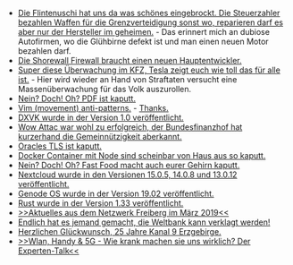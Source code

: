 * [Die Flintenuschi hat uns da was schönes eingebrockt. Die Steuerzahler bezahlen Waffen für die Grenzverteidigung sonst wo, reparieren darf es aber nur der Hersteller im geheimen.](https://blog.fefe.de/?ts=a28d7386) - Das erinnert mich an dubiose Autofirmen, wo die Glühbirne defekt ist und man einen neuen Motor bezahlen darf.
* [Die Shorewall Firewall braucht einen neuen Hauptentwickler.](https://www.pro-linux.de/news/1/26805/shorewall-entwickler-sucht-nachfolger.html)
* [Super diese Überwachung im KFZ, Tesla zeigt euch wie toll das für alle ist.](https://blog.fefe.de/?ts=a28de100) - Hier wird wieder an Hand von Straftaten versucht eine Massenüberwachung für das Volk auszurollen.
* [Nein? Doch! Oh? PDF ist kaputt.](https://www.pdf-insecurity.org/)
* [Vim (movement) anti-patterns.](https://sanctum.geek.nz/arabesque/vim-anti-patterns/) - [Thanks.](https://utcc.utoronto.ca/~cks/space/blog/links/VimAntipatterns)
* [DXVK wurde in der Version 1.0 veröffentlicht.](https://www.phoronix.com/scan.php?page=news_item&px=DXVK-1.0-Released)
* [Wow Attac war wohl zu erfolgreich, der Bundesfinanzhof hat kurzerhand die Gemeinnützigkeit aberkannt.](https://blog.fefe.de/?ts=a28bfc16)
* [Oracles TLS ist kaputt.](https://blog.fefe.de/?ts=a28b7b27)
* [Docker Container mit Node sind scheinbar von Haus aus so kaputt.](https://blog.fefe.de/?ts=a28b7b8e)
* [Nein? Doch! Oh? Fast Food macht auch eurer Gehirn kaputt.](https://netzfrauen.org/2019/02/27/fastfood/)
* [Nextcloud wurde in den Versionen 15.0.5, 14.0.8 und 13.0.12 veröffentlicht.](https://nextcloud.com/blog/time-for-an-update-nextcloud-15.0.5-14.0.8-and-13.0.12-are-here/)
* [Genode OS wurde in der Version 19.02 veröffentlicht.](https://www.phoronix.com/scan.php?page=news_item&px=Genode-OS-19.02-Released)
* [Rust wurde in der Version 1.33 veröffentlicht.](https://www.phoronix.com/scan.php?page=news_item&px=Rust-1.33-Released)
* [>>Aktuelles aus dem Netzwerk Freiberg im März 2019<<](https://bio-erzgebirge.de/wp/?p=17714)
* [Endlich hat es jemand gemacht, die Weltbank kann verklagt werden!](https://netzfrauen.org/2019/02/28/worldbank/)
* [Herzlichen Glückwunsch, 25 Jahre Kanal 9 Erzgebirge.](https://www.youtube.com/watch?v=wyQ-ki-6Gig)
* [>>Wlan, Handy & 5G - Wie krank machen sie uns wirklich? Der Experten-Talk<<](https://www.welt-im-wandel.tv/video/wlan-handy-5g-wie-krank-machen-sie-uns-wirklich-der-experten-talk/)

